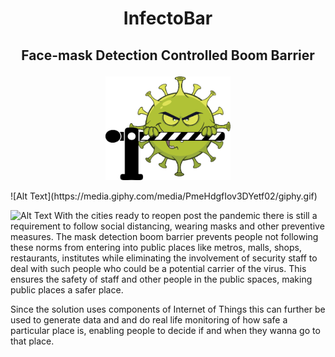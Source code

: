 # <p align="center"> InfectoBar </p>
## <p align="center"> Face-mask Detection Controlled Boom Barrier </p>

<p align="center"><a href="" target="_blank" rel="noopener noreferrer"><img width="200" src="https://github.com/Devansh16/Mask-Detection-Boom-Barrier/blob/master/BOOM%20Barrier.png" alt="Infecto-Bar Logo"></a></p>
![Alt Text](https://media.giphy.com/media/PmeHdgfIov3DYetf02/giphy.gif)

![Alt Text](https://media.giphy.com/media/Rgar2VoB0cbjKFv5vb/giphy.gif)
With the cities ready to reopen post the pandemic there is still a requirement to follow social distancing, wearing masks and other preventive measures. The mask detection boom barrier prevents people not following these norms from entering into public places like metros, malls, shops, restaurants, institutes while eliminating the involvement of security staff to deal with such people who could be a potential carrier of the virus. This ensures the safety of staff and other people in the public spaces, making public places a safer place. 

Since the solution uses components of Internet of Things this can further be used to generate data and and do real life monitoring of how safe a particular place is, enabling people to decide if and when they wanna go to that place. 
